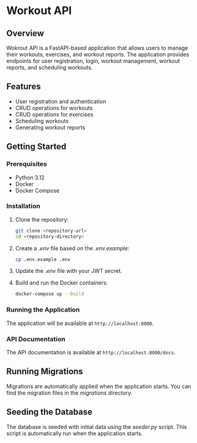 # Workout API

## Overview

Wokrout API is a FastAPI-based application that allows users to manage their workouts, exercises, and workout reports. The application provides endpoints for user registration, login, workout management, workout reports, and scheduling workouts.

## Features

- User registration and authentication
- CRUD operations for workouts
- CRUD operations for exercises
- Scheduling workouts
- Generating workout reports

## Getting Started

### Prerequisites

- Python 3.12
- Docker
- Docker Compose

### Installation

1. Clone the repository:
    ```sh
    git clone <repository-url>
    cd <repository-directory>
    ```

2. Create a *.env* file based on the *.env.example*:
    ```sh
    cp .env.example .env
    ```

3. Update the *.env* file with your JWT secret.

4. Build and run the Docker containers:
    ```sh
    docker-compose up --build
    ```

### Running the Application

The application will be available at `http://localhost:8000`.

### API Documentation

The API documentation is available at `http://localhost:8000/docs`.

## Running Migrations

Migrations are automatically applied when the application starts. You can find the migration files in the *migrations* directory.

## Seeding the Database

The database is seeded with initial data using the *seeder.py* script. This script is automatically run when the application starts.


[](https://roadmap.sh/projects/fitness-workout-tracker)